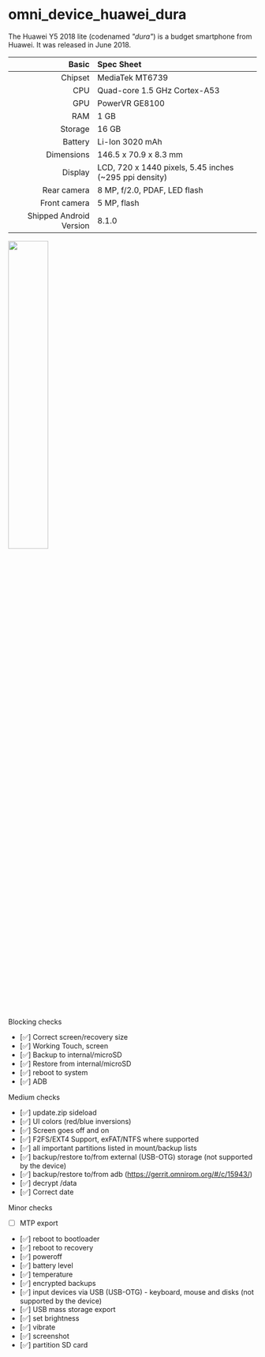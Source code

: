 # omni_device_huawei_dura


The Huawei Y5 2018 lite (codenamed _"dura"_) is a budget smartphone from Huawei.
It was released in June 2018.

|                   Basic | Spec Sheet                                                    |
| ----------------------: | :------------------------------------------------------------ |
| Chipset                 | MediaTek MT6739                                               |
| CPU                     | Quad-core 1.5 GHz Cortex-A53                                  |
| GPU                     | PowerVR GE8100                                                |
| RAM                     | 1 GB                                                        |
| Storage                 | 16 GB                                                      |
| Battery                 | Li-Ion 3020 mAh                                               |
| Dimensions              | 146.5 x 70.9 x 8.3 mm                                         |
| Display                 | LCD, 720 x 1440 pixels, 5.45 inches (~295 ppi density)        |
| Rear camera             | 8 MP, f/2.0, PDAF, LED flash                                  |
| Front camera            | 5 MP, flash                                                   |
| Shipped Android Version | 8.1.0                                                         |

<img src="https://user-images.githubusercontent.com/67373913/169615300-663a14f9-cdf9-466a-9f15-3cfee98ca5c4.png" width="40%">


Blocking checks
- [✅] Correct screen/recovery size
- [✅] Working Touch, screen
- [✅] Backup to internal/microSD
- [✅] Restore from internal/microSD
- [✅] reboot to system
- [✅] ADB

Medium checks
- [✅] update.zip sideload
- [✅] UI colors (red/blue inversions)
- [✅] Screen goes off and on
- [✅] F2FS/EXT4 Support, exFAT/NTFS where supported
- [✅] all important partitions listed in mount/backup lists
- [✅] backup/restore to/from external (USB-OTG) storage (not supported by the device)
- [✅] backup/restore to/from adb (https://gerrit.omnirom.org/#/c/15943/)
- [✅] decrypt /data
- [✅] Correct date

Minor checks
- [ ] MTP export
- [✅] reboot to bootloader
- [✅] reboot to recovery
- [✅] poweroff
- [✅] battery level
- [✅] temperature
- [✅] encrypted backups
- [✅] input devices via USB (USB-OTG) - keyboard, mouse and disks (not supported by the device)
- [✅] USB mass storage export
- [✅] set brightness
- [✅] vibrate
- [✅] screenshot
- [✅] partition SD card
